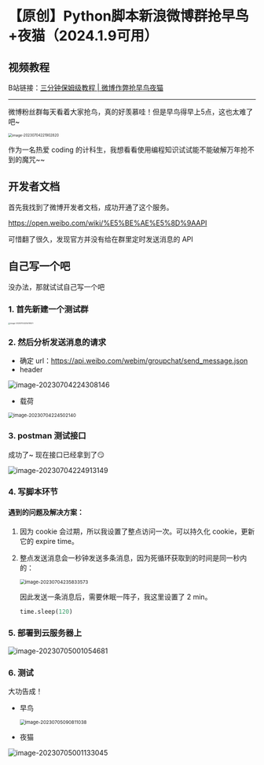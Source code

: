 # 【原创】Python脚本新浪微博群抢早鸟+夜猫（2024.1.9可用）

## 视频教程
B站链接：[三分钟保姆级教程 | 微博作弊抢早鸟夜猫](https://www.bilibili.com/video/BV11c411t7tX/)

---

微博粉丝群每天看着大家抢鸟，真的好羡慕哇！但是早鸟得早上5点，这也太难了吧~

<img src="微博群抢鸟抢猫.assets/Snipaste_2023-07-04_22-18-38.png" alt="image-20230704221902820" style="zoom: 50%;" />

作为一名热爱 coding 的计科生，我想看看使用编程知识试试能不能破解万年抢不到的魔咒~~

## 开发者文档

首先我找到了微博开发者文档，成功开通了这个服务。

https://open.weibo.com/wiki/%E5%BE%AE%E5%8D%9AAPI

可惜翻了很久，发现官方并没有给在群里定时发送消息的 API

## 自己写一个吧

没办法，那就试试自己写一个吧

### 1. 首先新建一个测试群

<img src="微博群抢鸟抢猫.assets/image-20230704225419021.png" alt="image-20230704225419021" style="zoom: 25%;" />

### 2. 然后分析发送消息的请求

- 确定 url：https://api.weibo.com/webim/groupchat/send_message.json
- header

![image-20230704224308146](微博群抢鸟抢猫.assets/image-20230704224215401.png)

- 载荷

<img src="微博群抢鸟抢猫.assets/image-20230704224502140.png" alt="image-20230704224502140" style="zoom: 67%;" />

### 3. postman 测试接口

成功了~ 现在接口已经拿到了😏

![image-20230704224913149](微博群抢鸟抢猫.assets/image-20230704224913149.png)

### 4. 写脚本环节

#### 遇到的问题及解决方案：

1. 因为 cookie 会过期，所以我设置了整点访问一次。可以持久化 cookie，更新它的 expire time。

2. 整点发送消息会一秒钟发送多条消息，因为死循环获取到的时间是同一秒内的：

   <img src="微博群抢鸟抢猫.assets/image-20230704235833573.png" alt="image-20230704235833573" style="zoom: 67%;" />

   因此发送一条消息后，需要休眠一阵子，我这里设置了 2 min。

   ```python
   time.sleep(120)
   ```

### 5. 部署到云服务器上

![image-20230705001054681](微博群抢鸟抢猫.assets/image-20230705001054681.png)

### 6. 测试

大功告成！

- 早鸟

  <img src="微博群抢鸟抢猫.assets/image-20230705090811038.png" alt="image-20230705090811038" style="zoom: 67%;" />

- 夜猫

![image-20230705001133045](微博群抢鸟抢猫.assets/image-20230705001133045.png)

